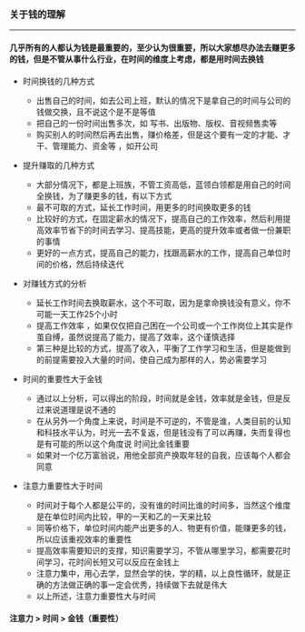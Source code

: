 ### 关于钱的理解  
  
---  
  
#### 几乎所有的人都认为钱是最重要的，至少认为很重要，所以大家想尽办法去赚更多的钱，但是不管从事什么行业，在时间的维度上考虑，都是用时间去换钱  
  
- 时间换钱的几种方式  
  - 出售自己的时间，如去公司上班，默认的情况下是拿自己的时间与公司的钱做交换，且不说这个是不是等值  
  - 把自己的一份时间出售多次，如 写书、出版物、版权、音视频售卖等  
  - 购买别人的时间然后再去出售，赚价格差，但是这个要有一定的才能、才干、管理能力、资金等 ，如开公司  
  
- 提升赚取的几种方式  
  - 大部分情况下，都是上班族，不管工资高低，蓝领白领都是用自己的时间全换钱，为了赚更多的钱，有以下方式  
  - 最不可取的方式，延长工作时间，用更多的时间换取更多的钱  
  - 比较好的方式，在固定薪水的情况下，提高自己的工作效率，然后利用提高效率节省下的时间去学习、提高技能，更高的提升效率或者做一份兼职的事情  
  - 更好的一点方式，提高自己的能力，找跟高薪水的工作，提高自己单位时间的价格，然后持续迭代  
  
- 对赚钱方式的分析  
  - 延长工作时间去换取薪水，这个不可取，因为是拿命换钱没有意义，你不可能一天工作25个小时  
  - 提高工作效率 ，如果仅仅把自己困在一个公司或一个工作岗位上其实是作茧自缚，虽然说提高了能力，提高了效率，这个谨慎选择  
  - 第三种是比较的方式，提高了收入，平衡了工作学习和生活，但是能做到的前提需要投入大量的时间，使自己成为那样的人，势必需要学习  
  
- 时间的重要性大于金钱  
  - 通过以上分析，可以得出的阶段，时间就是金钱，效率就是金钱，但是反过来说道理是说不通的  
  - 在从另外一个角度上来说，时间是不可逆的，不管是谁，人类目前的认知和科技水平认为，时光一去不复返，但是钱没有了可以再赚，失而复得也是有可能的所以这个角度说 时间比金钱重要  
  - 如果对一个亿万富翁说，用他全部资产换取年轻的自我，应该每个人都会同意  
  
- 注意力重要性大于时间  
  - 时间对于每个人都是公平的，没有谁的时间比谁的时间多，当然这个维度是在单位时间内比较，甲的一天和乙的一天来比较  
  - 同等价格下，单位时间内能产出更多的人、物更有价值，能赚更多的钱，所以应该重视效率的重要性  
  - 提高效率需要知识的支撑，知识需要学习，不管从哪里学习，都需要花时间学习，花时间长短又可以反应在金钱上  
  - 注意力集中，用心去学，显然会学的快，学的精，以上良性循环，就是正确的方法做正确的事一定会优秀，持续做下去就是伟大  
  - 以上所述，注意力重要性大与时间  
  
#### 注意力 > 时间 > 金钱（重要性）